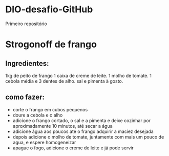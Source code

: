 # DIO-desafio-GitHub
Primeiro repositório 


# Strogonoff de frango

## Ingredientes:

1kg de peito de frango
1 caixa de creme de leite.
1 molho de tomate.
1 cebola média e 3 dentes de alho.
sal e pimenta à gosto.

## como fazer:

- corte o frango em cubos pequenos
- doure a cebola e o alho
- adicione o frango cortado, o sal e a pimenta e deixe cozinhar por aproximadamente 10 minutos, até secar a água
- adicione água aos poucos ate o frango adquirir a maciez desejada
- depois adicione o molho de tomate, juntamente com mais um pouco de agua, e espere homogeneizar
- apague o fogo, adicione o creme de leite e já pode servir
